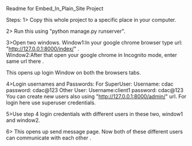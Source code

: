 Readme for Embed_In_Plain_Site Project

Steps:
1> Copy this whole project to a specific place in your computer.

2> Run this using "python manage.py runserver".

3>Open two windows.
Window1:In your google chrome browser type url: "http://127.0.0.1:8000/index/"  .  
Window2:After that open your google chrome in Incognito mode, enter same url there .

This opens up login Window on both the browsers tabs.

4>Login usernames and Passwords:
For SuperUser:
	Username: cdac
	password: cdac@123
Other User:
	Username:client1
	password: cdac@123
You can create new users also using "http://127.0.0.1:8000/admin/" url. For login here use superuser credentials.

5>Use step 4 login credentials with different users in these two, window1 and window2.

6> This opens up send message page. Now both of these different users can communicate with each other .
